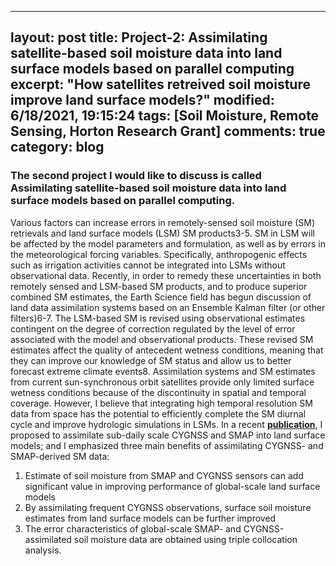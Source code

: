 
---
layout: post
title: Project-2: Assimilating satellite-based soil moisture data into land surface models based on parallel computing
excerpt: "How satellites retreived soil moisture improve land surface models?"
modified: 6/18/2021, 19:15:24
tags: [Soil Moisture, Remote Sensing, Horton Research Grant]
comments: true
category: blog
---

### The second project I would like to discuss is called __Assimilating satellite-based soil moisture data into land surface models based on parallel computing__. 

Various factors can increase errors in remotely-sensed soil moisture (SM) retrievals and land surface models (LSM) SM products3-5. 
SM in LSM will be affected by the model parameters and formulation, as well as by errors in the meteorological forcing variables.
Specifically, anthropogenic effects such as irrigation activities cannot be integrated into LSMs without observational data.
Recently, in order to remedy these uncertainties in both remotely sensed and LSM-based SM products, and to produce superior combined SM estimates, the Earth Science field has begun discussion of land data assimilation systems based on an Ensemble Kalman filter (or other filters)6-7. The LSM-based SM is revised using observational estimates contingent on the degree of correction regulated by the level of error associated with the model and observational products. These revised SM estimates affect the quality of antecedent wetness conditions, meaning that they can improve our knowledge of SM status and allow us to better forecast extreme climate events8. Assimilation systems and SM estimates from current sun-synchronous orbit satellites provide only limited surface wetness conditions because of the discontinuity in spatial and temporal coverage. However, I believe that integrating high temporal resolution SM data from space has the potential to efficiently complete the SM diurnal cycle and improve hydrologic simulations in LSMs. In a recent __[publication](https://github.com/Hyunglok-Kim/Hyunglok-Kim.github.io/blob/master/pdf/16.Kim_etal_2020_RSE.pdf)__, I proposed to assimilate sub-daily scale CYGNSS and SMAP into land surface models; and I emphasized three main benefits of assimilating CYGNSS- and SMAP-derived SM data:
1) Estimate of soil moisture from SMAP and CYGNSS sensors can add significant value in improving performance of global-scale land surface models
2) By assimilating frequent CYGNSS observations, surface soil moisture estimates from land surface models can be further improved
3) The error characteristics of global-scale SMAP- and CYGNSS-assimilated soil moisture data are obtained using triple collocation analysis.

